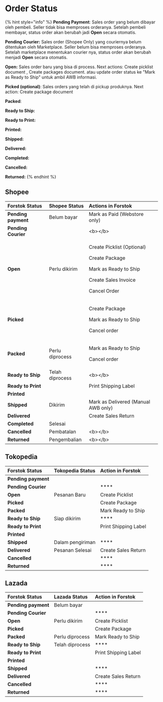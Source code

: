# Order Status

{% hint style="info" %}
**Pending Payment**:  Sales order yang belum dibayar oleh pembeli. Seller tidak bisa memproses orderanya. Setelah pembeli membayar, status order akan berubah jadi **Open** secara otomatis.

**Pending Courier:** Sales order \(Shopee Only\) yang couriernya belum ditentukan oleh Marketplace. Seller belum bisa memproses orderanya. Setelah marketplace menentukan courier nya, status order akan berubah menjadi **Open** secara otomatis.

**Open:** Sales order baru yang bisa di process. Next actions: Create picklist document , Create packages document. atau update order status ke "Mark as Ready to Ship" untuk ambil AWB informasi. 

**Picked \(optional\)**: Sales orders yang telah di pickup produknya. Next action: Create package document

**Packed**:

**Ready to Ship:**

**Ready to Print:**

**Printed:**

**Shipped:**

**Delivered:**

**Completed:**

**Cancelled:**

**Returned:**
{% endhint %}

## Shopee 

<table>
  <thead>
    <tr>
      <th style="text-align:left">Forstok Status</th>
      <th style="text-align:left">Shopee Status</th>
      <th style="text-align:left">Actions in Forstok</th>
    </tr>
  </thead>
  <tbody>
    <tr>
      <td style="text-align:left"><b>Pending payment</b>
      </td>
      <td style="text-align:left">Belum bayar</td>
      <td style="text-align:left">Mark as Paid (Webstore only)</td>
    </tr>
    <tr>
      <td style="text-align:left"><b>Pending Courier</b>
      </td>
      <td style="text-align:left"></td>
      <td style="text-align:left">&lt;b&gt;&lt;/b&gt;</td>
    </tr>
    <tr>
      <td style="text-align:left"><b>Open</b>
      </td>
      <td style="text-align:left">Perlu dikirim</td>
      <td style="text-align:left">
        <p>Create Picklist (Optional)</p>
        <p>Create Package</p>
        <p>Mark as Ready to Ship</p>
        <p>Create Sales Invoice</p>
        <p>Cancel Order</p>
      </td>
    </tr>
    <tr>
      <td style="text-align:left"><b>Picked</b>
      </td>
      <td style="text-align:left"></td>
      <td style="text-align:left">
        <p>Create Package</p>
        <p>Mark as Ready to Ship</p>
        <p>Cancel order</p>
      </td>
    </tr>
    <tr>
      <td style="text-align:left"><b>Packed</b>
      </td>
      <td style="text-align:left">Perlu diprocess</td>
      <td style="text-align:left">
        <p>Mark as Ready to Ship</p>
        <p>Cancel order</p>
      </td>
    </tr>
    <tr>
      <td style="text-align:left"><b>Ready to Ship</b>
      </td>
      <td style="text-align:left">Telah diprocess</td>
      <td style="text-align:left">&lt;b&gt;&lt;/b&gt;</td>
    </tr>
    <tr>
      <td style="text-align:left"><b>Ready to Print</b>
      </td>
      <td style="text-align:left"></td>
      <td style="text-align:left">Print Shipping Label</td>
    </tr>
    <tr>
      <td style="text-align:left"><b>Printed</b>
      </td>
      <td style="text-align:left"></td>
      <td style="text-align:left"></td>
    </tr>
    <tr>
      <td style="text-align:left"><b>Shipped</b>
      </td>
      <td style="text-align:left">Dikirim</td>
      <td style="text-align:left">Mark as Delivered (Manual AWB only)</td>
    </tr>
    <tr>
      <td style="text-align:left"><b>Delivered</b>
      </td>
      <td style="text-align:left"></td>
      <td style="text-align:left">Create Sales Return</td>
    </tr>
    <tr>
      <td style="text-align:left"><b>Completed</b>
      </td>
      <td style="text-align:left">Selesai</td>
      <td style="text-align:left"></td>
    </tr>
    <tr>
      <td style="text-align:left"><b>Cancelled</b>
      </td>
      <td style="text-align:left">Pembatalan</td>
      <td style="text-align:left">&lt;b&gt;&lt;/b&gt;</td>
    </tr>
    <tr>
      <td style="text-align:left"><b>Returned</b>
      </td>
      <td style="text-align:left">Pengembalian</td>
      <td style="text-align:left">&lt;b&gt;&lt;/b&gt;</td>
    </tr>
  </tbody>
</table>

## Tokopedia

| Forstok Status | Tokopedia Status | Action in Forstok |
| :--- | :--- | :--- |
| **Pending payment** |  |  |
| **Pending Courier** |  | \*\*\*\* |
| **Open** | Pesanan Baru | Create Picklist |
| **Picked** |  | Create Package |
| **Packed** |  | Mark Ready to Ship |
| **Ready to Ship** | Siap dikirim | \*\*\*\* |
| **Ready to Print** |  | Print Shipping Label |
| **Printed** |  |  |
| **Shipped** | Dalam pengiriman | \*\*\*\* |
| **Delivered** | Pesanan Selesai | Create Sales Return |
| **Cancelled** |  | \*\*\*\* |
| **Returned** |  | \*\*\*\* |

## Lazada

| Forstok Status | Lazada Status | Action in Forstok |
| :--- | :--- | :--- |
| **Pending payment** | Belum bayar |  |
| **Pending Courier** |  | \*\*\*\* |
| **Open** | Perlu dikirim | Create Picklist |
| **Picked** |  | Create Package |
| **Packed** | Perlu diprocess | Mark Ready to Ship |
| **Ready to Ship** | Telah diprocess | \*\*\*\* |
| **Ready to Print** |  | Print Shipping Label |
| **Printed** |  |  |
| **Shipped** |  | \*\*\*\* |
| **Delivered** |  | Create Sales Return |
| **Cancelled** |  | \*\*\*\* |
| **Returned** |  | \*\*\*\* |

